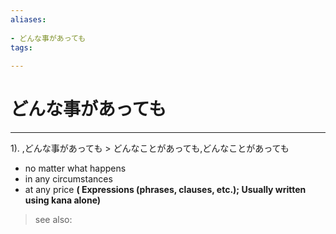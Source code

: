 ```yaml
---
aliases:
    
- どんな事があっても
tags:
    
---
```


# どんな事があっても
---
1).
,どんな事があっても > どんなことがあっても,どんなことがあっても

- no matter what happens
- in any circumstances
- at any price
**( Expressions (phrases, clauses, etc.); Usually written using kana alone)**
> see also: 
            